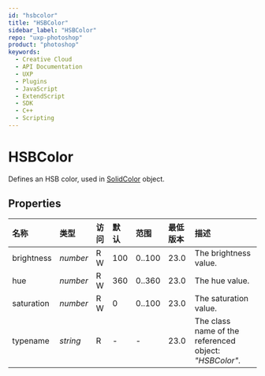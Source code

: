 ```yaml
---
id: "hsbcolor"
title: "HSBColor"
sidebar_label: "HSBColor"
repo: "uxp-photoshop"
product: "photoshop"
keywords:
  - Creative Cloud
  - API Documentation
  - UXP
  - Plugins
  - JavaScript
  - ExtendScript
  - SDK
  - C++
  - Scripting
---
```


# HSBColor

Defines an HSB color, used in [SolidColor](/ps_reference/classes/solidcolor/) object.

## Properties

| 名称 | 类型 | 访问 | 默认 | 范围 | 最低版本 | 描述 |
| :------ | :------ | :------ | :------ | :------ | :------ | :------ |
| brightness | *number* | R W | 100 | 0..100 | 23.0 | The brightness value. |
| hue | *number* | R W | 360 | 0..360 | 23.0 | The hue value. |
| saturation | *number* | R W | 0 | 0..100 | 23.0 | The saturation value. |
| typename | *string* | R | - | - | 23.0 | The class name of the referenced object: *&quot;HSBColor&quot;*. |
